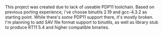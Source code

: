 This project was created due to lack of useable PDP11 toolchain. Based on previous porting experience, i've choose binutils 2.19 and gcc-4.3.2 as starting point. While there's _some_ PDP11 support there, it's mostly broken. I'm planning to add SAV file format support to binutils, as well as library stub to produce RT11 5.4 and higher compatible binaries.